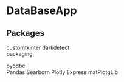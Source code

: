 # DataBaseApp
Packages       
------------- 
customtkinter 
darkdetect    
packaging     
          
pyodbc  
Pandas
Searborn
Plotly Express
matPlotgLib

